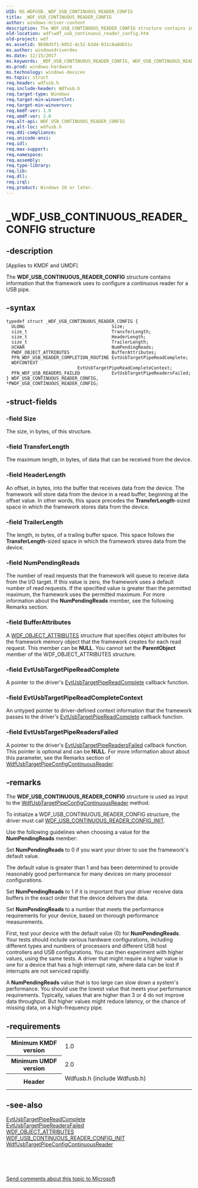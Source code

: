 ```yaml
---
UID: NS.WDFUSB._WDF_USB_CONTINUOUS_READER_CONFIG
title: _WDF_USB_CONTINUOUS_READER_CONFIG
author: windows-driver-content
description: The WDF_USB_CONTINUOUS_READER_CONFIG structure contains information that the framework uses to configure a continuous reader for a USB pipe.
old-location: wdf\wdf_usb_continuous_reader_config.htm
old-project: wdf
ms.assetid: 9b98d5f1-6052-4c52-b3d4-031c8a0db51c
ms.author: windowsdriverdev
ms.date: 12/15/2017
ms.keywords: _WDF_USB_CONTINUOUS_READER_CONFIG, WDF_USB_CONTINUOUS_READER_CONFIG, PWDF_USB_CONTINUOUS_READER_CONFIG, *PWDF_USB_CONTINUOUS_READER_CONFIG
ms.prod: windows-hardware
ms.technology: windows-devices
ms.topic: struct
req.header: wdfusb.h
req.include-header: Wdfusb.h
req.target-type: Windows
req.target-min-winverclnt: 
req.target-min-winversvr: 
req.kmdf-ver: 1.0
req.umdf-ver: 2.0
req.alt-api: WDF_USB_CONTINUOUS_READER_CONFIG
req.alt-loc: wdfusb.h
req.ddi-compliance: 
req.unicode-ansi: 
req.idl: 
req.max-support: 
req.namespace: 
req.assembly: 
req.type-library: 
req.lib: 
req.dll: 
req.irql: 
req.product: Windows 10 or later.
---
```


# _WDF_USB_CONTINUOUS_READER_CONFIG structure



## -description
<p class="CCE_Message">[Applies to KMDF and UMDF]

The <b>WDF_USB_CONTINUOUS_READER_CONFIG</b> structure contains information that the framework uses to configure a continuous reader for a USB pipe.



## -syntax

````
typedef struct _WDF_USB_CONTINUOUS_READER_CONFIG {
  ULONG                                 Size;
  size_t                                TransferLength;
  size_t                                HeaderLength;
  size_t                                TrailerLength;
  UCHAR                                 NumPendingReads;
  PWDF_OBJECT_ATTRIBUTES                BufferAttributes;
  PFN_WDF_USB_READER_COMPLETION_ROUTINE EvtUsbTargetPipeReadComplete;
  WDFCONTEXT                            EvtUsbTargetPipeReadCompleteContext;
  PFN_WDF_USB_READERS_FAILED            EvtUsbTargetPipeReadersFailed;
} WDF_USB_CONTINUOUS_READER_CONFIG, *PWDF_USB_CONTINUOUS_READER_CONFIG;
````


## -struct-fields

### -field Size

The size, in bytes, of this structure.


### -field TransferLength

The maximum length, in bytes, of data that can be received from the device.


### -field HeaderLength

An offset, in bytes, into the buffer that receives data from the device. The framework will store data from the device in a read buffer, beginning at the offset value. In other words, this space precedes the <b>TransferLength</b>-sized space in which the framework stores data from the device. 


### -field TrailerLength

The length, in bytes, of a trailing buffer space. This space follows the <b>TransferLength</b>-sized space in which the framework stores data from the device. 


### -field NumPendingReads

The number of read requests that the framework will queue to receive data from the I/O target. If this value is zero, the framework uses a default number of read requests. If the specified value is greater than the permitted maximum, the framework uses the permitted maximum. For more information about the <b>NumPendingReads</b> member, see the following Remarks section.


### -field BufferAttributes

A <a href="wdf.wdf_object_attributes">WDF_OBJECT_ATTRIBUTES</a> structure that specifies object attributes for the framework memory object that the framework creates for each read request. This member can be <b>NULL</b>. You cannot set the <b>ParentObject</b> member of the WDF_OBJECT_ATTRIBUTES structure. 


### -field EvtUsbTargetPipeReadComplete

A pointer to the driver's <a href="..\wdfusb\nc-wdfusb-evt_wdf_usb_reader_completion_routine.md">EvtUsbTargetPipeReadComplete</a> callback function.


### -field EvtUsbTargetPipeReadCompleteContext

An untyped pointer to driver-defined context information that the framework passes to the driver's <a href="..\wdfusb\nc-wdfusb-evt_wdf_usb_reader_completion_routine.md">EvtUsbTargetPipeReadComplete</a> callback function.


### -field EvtUsbTargetPipeReadersFailed

A pointer to the driver's <a href="..\wdfusb\nc-wdfusb-evt_wdf_usb_readers_failed.md">EvtUsbTargetPipeReadersFailed</a> callback function. This pointer is optional and can be <b>NULL</b>. For more information about about this parameter, see the Remarks section of <a href="wdf.wdfusbtargetpipeconfigcontinuousreader">WdfUsbTargetPipeConfigContinuousReader</a>.


## -remarks
The <b>WDF_USB_CONTINUOUS_READER_CONFIG</b> structure is used as input to the <a href="wdf.wdfusbtargetpipeconfigcontinuousreader">WdfUsbTargetPipeConfigContinuousReader</a> method. 

To initialize a WDF_USB_CONTINUOUS_READER_CONFIG structure, the driver must call <a href="wdf.wdf_usb_continuous_reader_config_init">WDF_USB_CONTINUOUS_READER_CONFIG_INIT</a>.

Use the following guidelines when choosing a value for the <b>NumPendingReads</b> member:

Set <b>NumPendingReads</b> to 0 if you want your driver to use the framework's default value. 

The default value is greater than 1 and has been determined to provide reasonably good performance for many devices on many processor configurations. 

Set <b>NumPendingReads</b> to 1 if it is important that your driver receive data buffers in the exact order that the device delivers the data.

Set <b>NumPendingReads</b> to a number that meets the performance requirements for your device, based on thorough performance measurements.

First, test your device with the default value (0) for <b>NumPendingReads</b>. Your tests should include various hardware configurations, including different types and numbers of processors and different USB host controllers and USB configurations. You can then experiment with higher values, using the same tests. A driver that might require a higher value is one for a device that has a high interrupt rate, where data can be lost if interrupts are not serviced rapidly. 

A <b>NumPendingReads</b> value that is too large can slow down a system's performance. You should use the lowest value that meets your performance requirements. Typically, values that are higher than 3 or 4 do not improve data throughput. But higher values might reduce latency, or the chance of missing data, on a high-frequency pipe.


## -requirements
<table>
<tr>
<th width="30%">
Minimum KMDF version

</th>
<td width="70%">
1.0

</td>
</tr>
<tr>
<th width="30%">
Minimum UMDF version

</th>
<td width="70%">
2.0

</td>
</tr>
<tr>
<th width="30%">
Header

</th>
<td width="70%">
<dl>
<dt>Wdfusb.h (include Wdfusb.h)</dt>
</dl>
</td>
</tr>
</table>

## -see-also
<dl>
<dt>
<a href="..\wdfusb\nc-wdfusb-evt_wdf_usb_reader_completion_routine.md">EvtUsbTargetPipeReadComplete</a>
</dt>
<dt>
<a href="..\wdfusb\nc-wdfusb-evt_wdf_usb_readers_failed.md">EvtUsbTargetPipeReadersFailed</a>
</dt>
<dt>
<a href="wdf.wdf_object_attributes">WDF_OBJECT_ATTRIBUTES</a>
</dt>
<dt>
<a href="wdf.wdf_usb_continuous_reader_config_init">WDF_USB_CONTINUOUS_READER_CONFIG_INIT</a>
</dt>
<dt>
<a href="wdf.wdfusbtargetpipeconfigcontinuousreader">WdfUsbTargetPipeConfigContinuousReader</a>
</dt>
</dl>
 

 

<a href="mailto:wsddocfb@microsoft.com?subject=Documentation%20feedback [wdf\wdf]:%20WDF_USB_CONTINUOUS_READER_CONFIG structure%20 RELEASE:%20(12/15/2017)&amp;body=%0A%0APRIVACY STATEMENT%0A%0AWe use your feedback to improve the documentation. We don't use your email address for any other purpose, and we'll remove your email address from our system after the issue that you're reporting is fixed. While we're working to fix this issue, we might send you an email message to ask for more info. Later, we might also send you an email message to let you know that we've addressed your feedback.%0A%0AFor more info about Microsoft's privacy policy, see http://privacy.microsoft.com/en-us/default.aspx." title="Send comments about this topic to Microsoft">Send comments about this topic to Microsoft</a>

